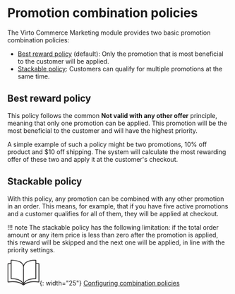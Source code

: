 # Promotion combination policies

The Virto Commerce Marketing module provides two basic promotion combination policies:  

* [Best reward policy](combining-active-promotions.md#best-reward-policy) (default): Only the promotion that is most beneficial to the customer will be applied.
* [Stackable policy](combining-active-promotions.md#stackable-policy): Customers can qualify for multiple promotions at the same time.

## Best reward policy

This policy follows the common **Not valid with any other offer** principle, meaning that only one promotion can be applied. This promotion will be the most beneficial to the customer and will have the highest priority.

A simple example of such a policy might be two promotions, 10% off product and $10 off shipping. The system will calculate the most rewarding offer of these two and apply it at the customer's checkout.

## Stackable policy

With this policy, any promotion can be combined with any other promotion in an order. This means, for example, that if you have five active promotions and a customer qualifies for all of them, they will be applied at checkout.

!!! note
	The stackable policy has the following limitation: if the total order amount or any item price is less than zero after the promotion is applied, this reward will be skipped and the next one will be applied, in line with the priority settings.

![Readmore](media/readmore.png){: width="25"} [Configuring combination policies](settings.md)